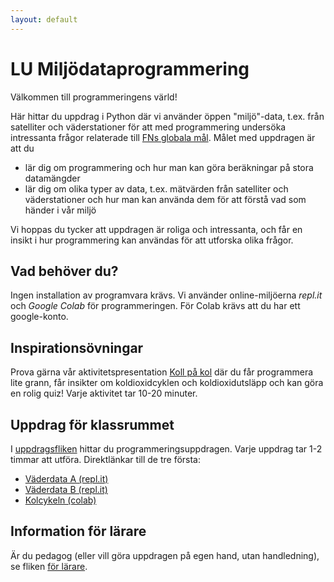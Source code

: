 ```yaml
---
layout: default
---
```


# LU Miljödataprogrammering

Välkommen till programmeringens värld!

Här hittar du uppdrag i Python där vi använder öppen "miljö"-data, t.ex. från satelliter och väderstationer för att med programmering undersöka intressanta frågor relaterade till [FNs globala mål](https://www.globalgoals.org). Målet med uppdragen är att du

* lär dig om programmering och hur man kan göra beräkningar på stora datamängder
* lär dig om olika typer av data, t.ex. mätvärden från satelliter och väderstationer och hur man kan använda dem för att förstå vad som händer i vår miljö

Vi hoppas du tycker att uppdragen är roliga och intressanta, och får en insikt i hur programmering kan användas för att utforska olika frågor.

## Vad behöver du?

Ingen installation av programvara krävs. Vi använder online-miljöerna *repl.it* och *Google Colab* för programmeringen. För Colab krävs att du har ett google-konto.

## Inspirationsövningar
Prova gärna vår aktivitetspresentation
<a href="https://docs.google.com/presentation/d/1zIb77mNY2zLDaWUqs3IE2PvppxPZyTYJm_C_aYoWiyw/present" target="_blank">Koll på kol</a>
där du får programmera lite grann, får insikter om koldioxidcyklen och koldioxidutsläpp och kan göra en rolig quiz! Varje aktivitet tar 10-20 minuter.
<!--Direktlänkar:

* [Keelingkurvan (colab) - inspirationsaktivitet](exercises/co2/keeling_inspiration.md)
* [Kolcykeln (colab) - inspirationsaktivitet](exercises/kolcykeln_enkel/kolcykeln_svb.md)
* [Koll på kol - quiz](exercises/quiz/co2_quiz/kollpakol.md)
-->

## Uppdrag för klassrummet
I [uppdragsfliken](exercises/README.md) hittar du programmeringsuppdragen. Varje uppdrag tar 1-2 timmar att utföra. Direktlänkar till de tre första:

* [Väderdata A (repl.it)](exercises/weatherdata/Weatherdata_A_replit.md)
* [Väderdata B (repl.it)](exercises/weatherdata/Weatherdata_B_replit.md)
* [Kolcykeln (colab)](https://colab.research.google.com/github/lunduniversity/schoolprog-satellite/blob/master/exercises/kolcykeln/kolcykeln.ipynb)

## Information för lärare
Är du pedagog (eller vill göra uppdragen på egen hand, utan handledning), se fliken [för lärare](exercises/handledning.md).
